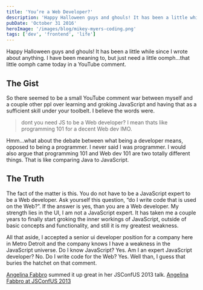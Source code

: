 ```yaml
---
title: 'You’re a Web Developer?'
description: 'Happy Halloween guys and ghouls! It has been a little while since I wrote about anything. I have been meaning to, but just need a little oomph…that little oomph came today in a YouTube comment.'
pubDate: 'October 31 2016'
heroImage: '/images/blog/mikey-myers-coding.png'
tags: ['dev', 'frontend', 'life']
---
```


Happy Halloween guys and ghouls! It has been a little while since I wrote about anything. I have been meaning to, but just need a little oomph…that little oomph came today in a YouTube comment.

## The Gist

So there seemed to be a small YouTube comment war between myself and a couple other ppl over learning and groking JavaScript and having that as a sufficient skill under your toolbelt. I believe the words were.

> dont you need JS to be a Web developer? I mean thats like programming 101 for a decent Web dev IMO.

Hmm…what about the debate between what being a developer means, opposed to being a programmer. I never said I was programmer. I would also argue that programming 101 and Web dev 101 are two totally different things. That is like comparing Java to JavaScript.

## The Truth

The fact of the matter is this. You do not have to be a JavaScript expert to be a Web developer. Ask yourself this question, “do I write code that is used on the Web?”. If the answer is yes, than you are a Web developer. My strength lies in the UI, I am not a JavaScript expert. It has taken me a couple years to finally start groking the inner workings of JavaScript, outside of basic concepts and functionality, and still it is my greatest weakness.

All that aside, I accepted a senior ui developer position for a company here in Metro Detroit and the company knows I have a weakness in the JavaScript universe. Do I know JavaScript? Yes. Am I an expert JavaScript developer? No. Do I write code for the Web? Yes. Well than, I guess that buries the hatchet on that comment.

[Angelina Fabbro](https://medium.com/u/a585b33a793) summed it up great in her JSConfUS 2013 talk. [Angelina Fabbro at JSConfUS 2013](https://youtu.be/v0TFmdO4ZP0)
